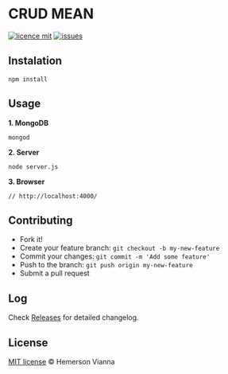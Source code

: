 # CRUD MEAN

[![licence mit](https://img.shields.io/badge/license-MIT-blue.svg?style=flat-square)](http://hemersonvianna.mit-license.org/)
[![issues](https://img.shields.io/github/issues/descco-tools/crud-mean.svg?style=flat-square)](https://github.com/descco-tools/crud-mean/issues)

## Instalation

```
npm install
```

## Usage

**1. MongoDB**
```
mongod
```

**2. Server**
```
node server.js
```

**3. Browser**
```
// http://localhost:4000/
```

## Contributing

- Fork it!
- Create your feature branch: `git checkout -b my-new-feature`
- Commit your changes: `git commit -m 'Add some feature'`
- Push to the branch: `git push origin my-new-feature`
- Submit a pull request

## Log

Check [Releases](https://github.com/descco-tools/crud-mean/releases) for detailed changelog.

## License

[MIT license](http://hemersonvianna.mit-license.org/) © Hemerson Vianna

